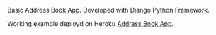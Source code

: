 Basic Address Book App. Developed with Django Python Framework.

Working example deployd on Heroku
[Address Book App](https://address-book-mr.herokuapp.com).